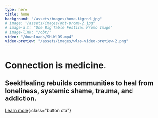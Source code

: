 ```yaml
---
type: hero
title: home
background: "/assets/images/home-bkgrnd.jpg"
# image: "/assets/images/obt-promo-2.jpg"
# image-alt: "One Big Table Festival Promo Image"
# image-link: "/obt/"
video: "/downloads/SH-WLOS.mp4"
video-preview: "/assets/images/wlos-video-preview-2.png"
---
```


# <span class="emphasized-header">Connection</span> is medicine.

## SeekHealing rebuilds communities to heal from loneliness, systemic shame, trauma, and addiction.

[Learn more](/heal/){:class="button cta"}
